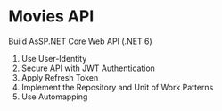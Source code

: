 # Movies API
Build AsSP.NET Core Web API (.NET 6) 
1. Use User-Identity
2. Secure API with JWT Authentication 
3. Apply Refresh Token
4. Implement the Repository and Unit of Work Patterns
5. Use Automapping
